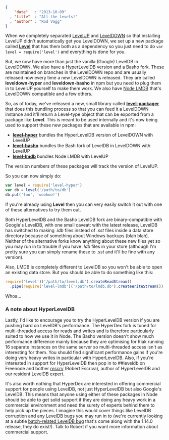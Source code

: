 ```json
{
    "date"   : "2013-10-09"
  , "title"  : "All the levels!"
  , "author" : "Rod Vagg"
}
```

When we completely separated [LevelUP](https://github.com/rvagg/node-levelup) and [LevelDOWN](https://github.com/rvagg/node-leveldown) so that installing LevelUP didn't automatically get you LevelDOWN, we set up a new package called **[Level](https://github.com/Level/level)** that has them both as a dependency so you just need to do `var level = require('level')` and everything is done for you.

But, we now have more than just the vanilla (Google) LevelDB in LevelDOWN. We also have a HyperLevelDB version and a Basho fork. These are maintained on branches in the LevelDOWN repo and are usually released now every time a new LevelDOWN is released. They are called **leveldown-hyper** and **leveldown-basho** in npm but you need to plug them in to LevelUP yourself to make them work. We also have [Node LMDB](https://github.com/rvagg/lmdb) that's LevelDOWN compatible and a few others.

So, as of today, we've released a new, small library called **[level-packager](https://github.com/level/level-packager)** that does this bundling process so that you can feed it a LevelDOWN instance and it'll return a Level-type object that can be exported from a package like **Level**. This is meant to be used internally and it's now being used to support these new packages that are available in npm:

 * **[level-hyper](https://github.com/Level/level-hyper)** bundles the HyperLevelDB version of LevelDOWN with LevelUP
 * **[level-basho](https://github.com/Level/level-basho)** bundles the Bash fork of LevelDB in LevelDOWN with LevelUP
 * **[level-lmdb](https://github.com/Level/level-lmdb)** bundles Node LMDB with LevelUP

The version numbers of these packages will track the version of LevelUP.

So you can now simply do:

```js
var level = require('level-hyper')
var db = level('/path/to/db')
db.put('foo', 'woohoo!')
```

If you're already using **Level** then you can very easily switch it out with one of these alternatives to try them out.

Both HyperLevelDB and the Basho LevelDB fork are binary-compatible with Google's LevelDB, with one small caveat: with the latest release, LevelDB has switched to making *.ldb* files instead of *.sst* files inside a data store directory because of something about Windows backups (blah blah). Neither of the alternative forks know anything about these new files yet so you may run in to trouble if you have *.ldb* files in your store (although I'm pretty sure you can simply rename these to *.sst* and it'll be fine with any version).

Also, LMDB is completely different to LevelDB so you won't be able to open an existing data store. But you should be able to do something like this:

```js
require('level')('/path/to/level.db').createReadStream()
  .pipe(require('level-lmdb')('/path/to/lmdb.db').createWriteStream())
```

Whoa...

### A note about HyperLevelDB

Lastly, I'd like to encourage you to try the HyperLevelDB version if you are pushing hard on LevelDB's performance. The HyperDex fork is tuned for multi-threaded access for reads and writes and is therefore particularly suited to how we use it in Node. The Basho version doesn't show much performance difference mainly because they are optimising for Riak running 16 separate instances on the same server so multi-threaded access isn't as interesting for them. You should find significant performance gains if you're doing very heavy writes in particular with HyperLevelDB. Also, if you're interested in support for HyperLevelDB then pop in to ##leveldb on Freenode and bother *[rescrv](https://twitter.com/rescrv)* (Robert Escriva), author of HyperLevelDB and our resident LevelDB expert.

It's also worth nothing that HyperDex are interested in offering commercial support for people using LevelDB, not just HyperLevelDB but also Google's LevelDB. This means that anyone using either of these packages in Node should be able to get solid support if they are doing any heavy work in a commercial environment and need the surety of experts behind them to help pick up the pieces. I imagine this would cover things like LevelDB corruption and any LevelDB bugs you may run in to (we're currently looking at a subtle [batch-related LevelDB bug](https://github.com/rvagg/node-levelup/issues/171) that's come along with the 1.14.0 release, they do exist!). Talk to Robert if you want more information about commercial support.
